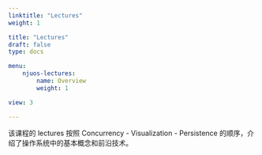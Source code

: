 ```yaml
---
linktitle: "Lectures"
weight: 1

title: "Lectures"
draft: false
type: docs

menu:
    njuos-lectures:
        name: Overview
        weight: 1

view: 3

---
```


该课程的 lectures 按照 Concurrency - Visualization - Persistence 的顺序，介绍了操作系统中的基本概念和前沿技术。
